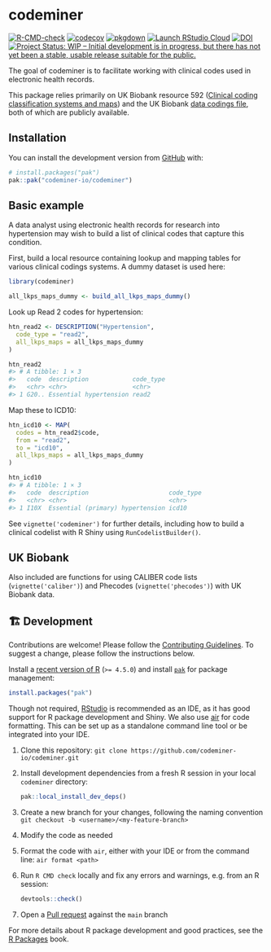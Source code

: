 
<!-- README.md is generated from README.Rmd. Please edit that file -->

# codeminer

<!-- badges: start -->

[![R-CMD-check](https://github.com/codeminer-io/codeminer/actions/workflows/R-CMD-check.yaml/badge.svg)](https://github.com/codeminer-io/codeminer/actions/workflows/R-CMD-check.yaml)
[![codecov](https://codecov.io/gh/codeminer-io/codeminer/graph/badge.svg?token=AO69EQDLKI)](https://codecov.io/gh/codeminer-io/codeminer)
[![pkgdown](https://github.com/codeminer-io/codeminer/workflows/pkgdown/badge.svg)](https://github.com/codeminer-io/codeminer/actions)
[![Launch RStudio
Cloud](https://img.shields.io/badge/RStudio-Cloud-blue)](https://rstudio.cloud/project/4007004)
[![DOI](https://zenodo.org/badge/485945478.svg)](https://zenodo.org/badge/latestdoi/485945478)
[![Project Status: WIP – Initial development is in progress, but there
has not yet been a stable, usable release suitable for the
public.](https://www.repostatus.org/badges/latest/wip.svg)](https://www.repostatus.org/#wip)
<!-- badges: end -->

The goal of codeminer is to facilitate working with clinical codes used
in electronic health records.

This package relies primarily on UK Biobank resource 592 ([Clinical
coding classification systems and
maps](https://biobank.ndph.ox.ac.uk/ukb/refer.cgi?id=592)) and the UK
Biobank [data codings
file](https://biobank.ctsu.ox.ac.uk/crystal/exinfo.cgi?src=accessing_data_guide),
both of which are publicly available.

## Installation

You can install the development version from
[GitHub](https://github.com/) with:

``` r
# install.packages("pak")
pak::pak("codeminer-io/codeminer")
```

## Basic example

A data analyst using electronic health records for research into
hypertension may wish to build a list of clinical codes that capture
this condition.

First, build a local resource containing lookup and mapping tables for
various clinical codings systems. A dummy dataset is used here:

``` r
library(codeminer)

all_lkps_maps_dummy <- build_all_lkps_maps_dummy()
```

Look up Read 2 codes for hypertension:

``` r
htn_read2 <- DESCRIPTION("Hypertension",
  code_type = "read2",
  all_lkps_maps = all_lkps_maps_dummy
)

htn_read2
#> # A tibble: 1 × 3
#>   code  description            code_type
#>   <chr> <chr>                  <chr>    
#> 1 G20.. Essential hypertension read2
```

Map these to ICD10:

``` r
htn_icd10 <- MAP(
  codes = htn_read2$code,
  from = "read2",
  to = "icd10",
  all_lkps_maps = all_lkps_maps_dummy
)

htn_icd10
#> # A tibble: 1 × 3
#>   code  description                      code_type
#>   <chr> <chr>                            <chr>    
#> 1 I10X  Essential (primary) hypertension icd10
```

See `vignette('codeminer')` for further details, including how to build
a clinical codelist with R Shiny using `RunCodelistBuilder()`.

## UK Biobank

Also included are functions for using CALIBER code lists
(`vignette('caliber')`) and Phecodes (`vignette('phecodes')`) with UK
Biobank data.

## 🏗️ Development

Contributions are welcome! Please follow the [Contributing
Guidelines](https://github.com/codeminer-io/codeminer/blob/main/CONTRIBUTING.md).
To suggest a change, please follow the instructions below.

Install a [recent version of R](https://www.r-project.org/) (`>= 4.5.0`)
and install [`pak`](https://pak.r-lib.org/) for package management:

``` r
install.packages("pak")
```

Though not required,
[RStudio](https://posit.co/download/rstudio-desktop/) is recommended as
an IDE, as it has good support for R package development and Shiny. We
also use [air](https://posit-dev.github.io/air/) for code formatting.
This can be set up as a standalone command line tool or be integrated
into your IDE.

1.  Clone this repository:
    `git clone https://github.com/codeminer-io/codeminer.git`

2.  Install development dependencies from a fresh R session in your
    local `codeminer` directory:

    ``` r
    pak::local_install_dev_deps()
    ```

3.  Create a new branch for your changes, following the naming
    convention `git checkout -b <username>/<my-feature-branch>`

4.  Modify the code as needed

5.  Format the code with `air`, either with your IDE or from the command
    line: `air format <path>`

6.  Run `R CMD check` locally and fix any errors and warnings, e.g. from
    an R session:

    ``` r
    devtools::check()
    ```

7.  Open a [Pull
    request](https://github.com/codeminer-io/codeminer/pulls) against
    the `main` branch

For more details about R package development and good practices, see the
[R Packages](https://r-pkgs.org/) book.
